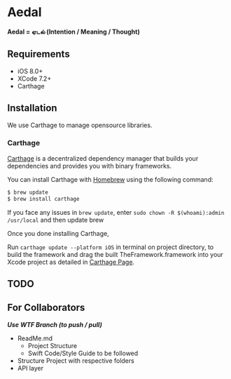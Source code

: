 # Aedal
__Aedal = ஏடல் (Intention / Meaning / Thought)__

## Requirements
- iOS 8.0+
- XCode 7.2+
- Carthage

## Installation

We use Carthage to manage opensource libraries.

### Carthage

[Carthage](https://github.com/Carthage/Carthage) is a decentralized dependency manager that builds your dependencies and provides you with binary frameworks.

You can install Carthage with [Homebrew](http://brew.sh/) using the following command:

```bash
$ brew update
$ brew install carthage
```

If you face any issues in ```brew update```,
enter ```sudo chown -R $(whoami):admin /usr/local``` and then update brew

Once you done installing Carthage,

Run ```carthage update --platform iOS``` in terminal on project directory, to build the framework and drag the built TheFramework.framework into your Xcode project as detailed in [Carthage Page](https://github.com/Carthage/Carthage).

## TODO


## For Collaborators
___Use WTF Branch (to push / pull)___
- ReadMe.md
  - Project Structure
  - Swift Code/Style Guide to be followed
- Structure Project with respective folders
- API layer
